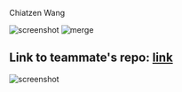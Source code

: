 Chiatzen Wang

![screenshot](https://i.imgur.com/ImZwGVp.png)
![merge](https://i.imgur.com/zSJyGYo.png)
## Link to teammate's repo: [link](https://github.com/kris20012/ECE444-F2022-Lab1)
![screenshot](https://i.imgur.com/tW86HQg.png)